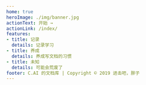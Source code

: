 ```yaml
---
home: true
heroImage: ./img/banner.jpg
actionText: 开始 →
actionLink: /index/
features:
- title: 记录
  details: 记录学习
- title: 养成
  details: 养成写文档的习惯
- title: 未知
  details: 可能会荒废了
footer: C.AI 的文档库 | Copyright © 2019 进击吧，胖子
---
```

